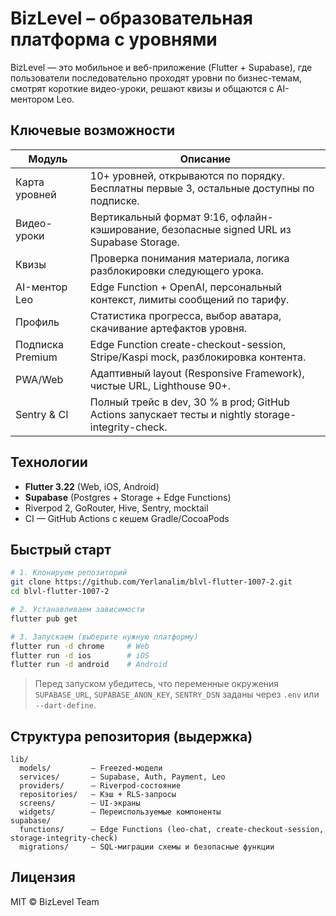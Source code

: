 # BizLevel – образовательная платформа с уровнями

BizLevel — это мобильное и веб-приложение (Flutter + Supabase), где пользователи последовательно проходят уровни по бизнес-темам, смотрят короткие видео-уроки, решают квизы и общаются с AI-ментором Leo.

## Ключевые возможности

| Модуль | Описание |
|--------|----------|
| Карта уровней | 10+ уровней, открываются по порядку. Бесплатны первые 3, остальные доступны по подписке. |
| Видео-уроки | Вертикальный формат 9:16, офлайн-кэширование, безопасные signed URL из Supabase Storage. |
| Квизы | Проверка понимания материала, логика разблокировки следующего урока. |
| AI-ментор Leo | Edge Function + OpenAI, персональный контекст, лимиты сообщений по тарифу. |
| Профиль | Статистика прогресса, выбор аватара, скачивание артефактов уровня. |
| Подписка Premium | Edge Function create-checkout-session, Stripe/Kaspi mock, разблокировка контента. |
| PWA/Web | Адаптивный layout (Responsive Framework), чистые URL, Lighthouse 90+. |
| Sentry & CI | Полный трейс в dev, 30 % в prod; GitHub Actions запускает тесты и nightly storage-integrity-check. |

## Технологии

* **Flutter 3.22** (Web, iOS, Android)
* **Supabase** (Postgres + Storage + Edge Functions)
* Riverpod 2, GoRouter, Hive, Sentry, mocktail
* CI — GitHub Actions с кешем Gradle/CocoaPods

## Быстрый старт

```bash
# 1. Клонируем репозиторий
git clone https://github.com/Yerlanalim/blvl-flutter-1007-2.git
cd blvl-flutter-1007-2

# 2. Устанавливаем зависимости
flutter pub get

# 3. Запускаем (выберите нужную платформу)
flutter run -d chrome     # Web
flutter run -d ios        # iOS
flutter run -d android    # Android
```

> Перед запуском убедитесь, что переменные окружения `SUPABASE_URL`, `SUPABASE_ANON_KEY`, `SENTRY_DSN` заданы через `.env` или `--dart-define`.

## Структура репозитория (выдержка)

```
lib/
  models/         – Freezed-модели
  services/       – Supabase, Auth, Payment, Leo
  providers/      – Riverpod-состояние
  repositories/   – Кэш + RLS-запросы
  screens/        – UI-экраны
  widgets/        – Переиспользуемые компоненты
supabase/
  functions/      – Edge Functions (leo-chat, create-checkout-session, storage-integrity-check)
  migrations/     – SQL-миграции схемы и безопасные функции
```

## Лицензия

MIT © BizLevel Team
